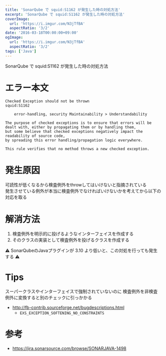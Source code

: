 ```yaml
---
title: 'SonarQube で squid:S1162 が発生した時の対処方法'
excerpt: 'SonarQube で squid:S1162 が発生した時の対処方法'
coverImage: 
  url: 'https://i.imgur.com/N3jTfBA'
  aspectRatio: '3/2'
date: '2016-03-18T00:00:00+09:00'
ogImage:
  url: 'https://i.imgur.com/N3jTfBA'
  aspectRatio: '3/2'
tags: ['Java']
---
```

SonarQube で squid:S1162 が発生した時の対処方法

# エラー本文

```
Checked Exception should not be thrown
squid:S1162

    error-handling, security Maintainability > Understandability 

The purpose of checked exceptions is to ensure that errors will be dealt with, either by propagating them or by handling them,
but some believe that checked exceptions negatively impact the readability of source code,
by spreading this error handling/propagation logic everywhere.

This rule verifies that no method throws a new checked exception.
```

# 発生原因

可読性が低くなるから検査例外をthrowしてはいけないと指摘されている  
発生させている例外が本当に検査例外でなければいけないかを考えてから以下の対応を取る

# 解消方法

1. 検査例外を明示的に投げるようなインターフェイスを作成する
2. そのクラスの実装として検査例外を投げるクラスを作成する

:warning: SonarQubeのJavaプラグインが 3.10 より低いと、この対処を行っても発生する :warning:

# Tips

スーパークラスやインターフェイスで強制されていないのに
検査例外を非検査例外に変換すると別のチェックに引っかかる

* http://fb-contrib.sourceforge.net/bugdescriptions.html
    - `EXS_EXCEPTION_SOFTENING_NO_CONSTRAINTS`


# 参考

* https://jira.sonarsource.com/browse/SONARJAVA-1498
